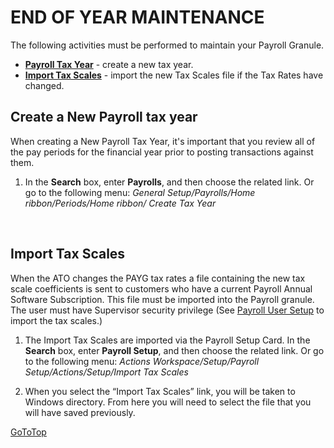 # END OF YEAR MAINTENANCE

The following activities must be performed to maintain your Payroll Granule.
- [**Payroll Tax Year**](au-payroll-setup-payrolls.md) - create a new tax year.
- [**Import Tax Scales**](au-payroll-setup-import-tax-scales.md) - import the new Tax Scales file if the Tax Rates have changed.


## Create a New Payroll tax year

When creating a New Payroll Tax Year, it's important that you review all of the pay periods for the financial year prior to posting transactions against them.

1.  In the **Search** box, enter **Payrolls**, and then choose the related link.  Or go to the following menu: *General Setup/Payrolls/Home ribbon/Periods/Home ribbon/ Create Tax Year*

 
## Import Tax Scales

When the ATO changes the PAYG tax rates a file containing the new tax scale coefficients is sent to customers who have a current Payroll Annual Software Subscription.  This file must be imported into the Payroll granule.  The user must have Supervisor security privilege (See [Payroll User Setup](au-payroll-setup-payroll-user.md) to import the tax scales.) 

1.  The Import Tax Scales are imported via the Payroll Setup Card.  In the **Search** box, enter **Payroll Setup**, and then choose the related link.  Or go to the following menu:  *Actions Workspace/Setup/Payroll Setup/Actions/Setup/Import Tax Scales* 

2.  When you select the “Import Tax Scales” link, you will be taken to Windows directory. From here you will need to select the file that you will have saved previously.

[GoToTop](#end-of-year-maintenance)

